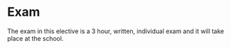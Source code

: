 <!-- JS use if these pages are used as githubpages. can be deleted if used elsewhere -->
<script src="https://code.jquery.com/jquery-3.2.1.min.js"></script>
<script src="script.js"></script>

# Exam
The exam in this elective is a 3 hour, written, individual exam and it will take place at the school.
